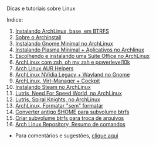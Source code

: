 Dicas e tutoriais sobre Linux

Indice:

1) [Instalando ArchLinux, base, em BTRFS](https://elppans.github.io/doc-linux/archLinux_instalacao_base_btrfs)  
2) [Sobre o Archinstall](https://elppans.github.io/doc-linux/archinstall)  
3) [Instalando Gnome Minimal no ArchLinux](https://elppans.github.io/doc-linux/archlinux_gnome_minimal)  
4) [Instalando Plasma Minimal + Aplicativos no Archlinux](https://elppans.github.io/doc-linux/archlinux_plasma_minimal)  
5) [Escolhendo e instalando uma Suite Office no ArchLinux](https://elppans.github.io/doc-linux/archlinux_suite_office)  
6) [ArchLinux com zsh, oh my zsh e powerlevel10k](https://elppans.github.io/doc-linux/archlinux_zsh_ohmyzsh_powerlevel10k)  
7) [Arch Linux AUR Helpers](https://elppans.github.io/doc-linux/archlinux_aur_helpers)  
8) [ArchLinux NVidia Legacy + Wayland no Gnome](https://elppans.github.io/doc-linux/archlinux_nvidia_legacy_wayland_gnome)  
9) [ArchLinux, Virt-Manager + Cockpit](https://elppans.github.io/doc-linux/archlinux_virt-manager_cockpit)  
10) [Instalando Steam no ArchLinux](https://elppans.github.io/doc-linux/archlinux_steam)  
11) [Lutris, Need For Speed World, no ArchLinux](https://elppans.github.io/doc-linux/arch_lutris_nfs)  
12) [Lutris, Spiral Knights, no ArchLinux](https://elppans.github.io/doc-linux/arch_lutris_spiralknights)  
13) [ArchLinux, Formatar "sem" formatar](https://elppans.github.io/doc-linux/archlinux_formatar_sem_formatar)  
14) [Converter antigo $HOME para subvolume btrfs](https://elppans.github.io/doc-linux/converter_antigo_home_para_subvolume_btrfs)  
15) [Criar subvolume btrfs para troca de arquivos](https://elppans.github.io/doc-linux/criar_subvolume_btrfs_para_troca)  
16) [Arch Linux Repository, Resumo de comandos](https://elppans.github.io/doc-linux/Arch_Linux_Repository_Resumo_de_comandos)  


* Para comentários e sugestões, [clique aqui](https://github.com/elppans/doc-linux/issues)  

